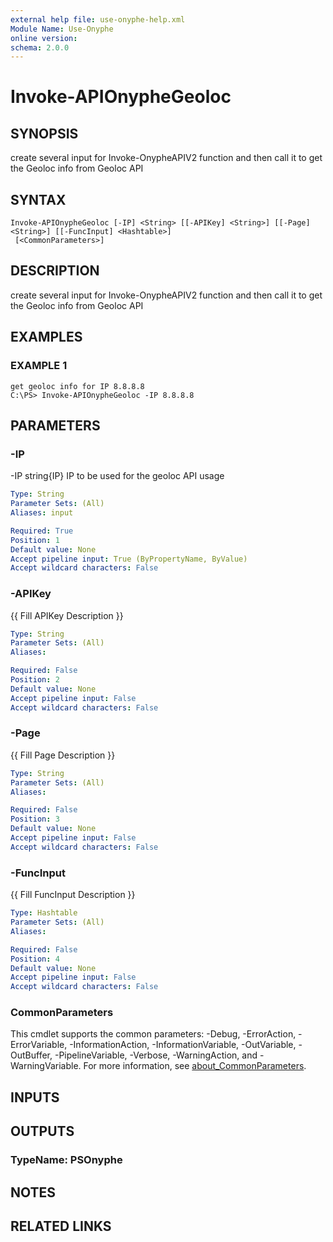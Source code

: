 ```yaml
---
external help file: use-onyphe-help.xml
Module Name: Use-Onyphe
online version:
schema: 2.0.0
---
```


# Invoke-APIOnypheGeoloc

## SYNOPSIS
create several input for Invoke-OnypheAPIV2 function and then call it to get the Geoloc info from Geoloc API

## SYNTAX

```
Invoke-APIOnypheGeoloc [-IP] <String> [[-APIKey] <String>] [[-Page] <String>] [[-FuncInput] <Hashtable>]
 [<CommonParameters>]
```

## DESCRIPTION
create several input for Invoke-OnypheAPIV2 function and then call it to get the Geoloc info from Geoloc API

## EXAMPLES

### EXAMPLE 1
```
get geoloc info for IP 8.8.8.8
C:\PS> Invoke-APIOnypheGeoloc -IP 8.8.8.8
```

## PARAMETERS

### -IP
-IP string{IP}
IP to be used for the geoloc API usage

```yaml
Type: String
Parameter Sets: (All)
Aliases: input

Required: True
Position: 1
Default value: None
Accept pipeline input: True (ByPropertyName, ByValue)
Accept wildcard characters: False
```

### -APIKey
{{ Fill APIKey Description }}

```yaml
Type: String
Parameter Sets: (All)
Aliases:

Required: False
Position: 2
Default value: None
Accept pipeline input: False
Accept wildcard characters: False
```

### -Page
{{ Fill Page Description }}

```yaml
Type: String
Parameter Sets: (All)
Aliases:

Required: False
Position: 3
Default value: None
Accept pipeline input: False
Accept wildcard characters: False
```

### -FuncInput
{{ Fill FuncInput Description }}

```yaml
Type: Hashtable
Parameter Sets: (All)
Aliases:

Required: False
Position: 4
Default value: None
Accept pipeline input: False
Accept wildcard characters: False
```

### CommonParameters
This cmdlet supports the common parameters: -Debug, -ErrorAction, -ErrorVariable, -InformationAction, -InformationVariable, -OutVariable, -OutBuffer, -PipelineVariable, -Verbose, -WarningAction, and -WarningVariable. For more information, see [about_CommonParameters](http://go.microsoft.com/fwlink/?LinkID=113216).

## INPUTS

## OUTPUTS

### TypeName: PSOnyphe
## NOTES

## RELATED LINKS
